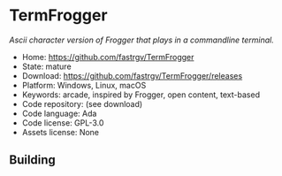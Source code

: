 # TermFrogger

_Ascii character version of Frogger that plays in a commandline terminal._

- Home: https://github.com/fastrgv/TermFrogger
- State: mature
- Download: https://github.com/fastrgv/TermFrogger/releases
- Platform: Windows, Linux, macOS
- Keywords: arcade, inspired by Frogger, open content, text-based
- Code repository: (see download)
- Code language: Ada
- Code license: GPL-3.0
- Assets license: None

## Building
